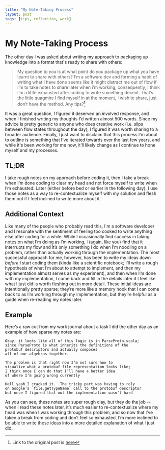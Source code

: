 ```yaml
---
title: "My Note-Taking Process"
layout: post
tags: [tips, reflection, work]
---
```


# My Note-Taking Process

The other day I was asked about writing my approach to packaging up knowledge into a format that's ready to share with others:

> My question to you is at what point do you package up what you have learnt to share with others? I’m a software dev and forming a habit of writing what I have done seems like it might distract me out of flow if i’m to take notes to share later when i’m working, consequently, I think i’m a little exhausted after coding to write something decent. That’s the little quagmire I find myself in at the moment, I wish to share, just don’t have the method. Any tips?[^bignote]

[^bignote]: Link to the original post is [here](https://lobste.rs/s/cpfvxb/what_are_you_doing_this_weekend#c_0dodez)

It was a great question, I figured it deserved an involved response, and when I finished writing my thoughts I'd written almost 500 words.  Since my advice is pretty generic to anyone who does creative work (i.e. slips between flow states throughout the day), I figured it was worth sharing to a broader audience.  Finally, I just want to disclaim that this process I'm about to outline is something that I've iterated towards over the last few years, and while it's been working for me now, it'll likely change as I continue to hone myself and my processes.  

## TL;DR

I take rough notes on my approach before coding it, then I take a break when I’m done coding to clear my head and not force myself to write when I’m exhausted. Later (either before bed or earlier in the following day), I use those notes as a way to re-contextualize myself with my solution and flesh them out if I feel inclined to write more about it.

## Additional Context

Like many of the people who probably read this, I'm a software developer and I resonate with the sentiment of feeling too cooked to write anything else after coding for a while. While I occasionally find success in taking notes on what I’m doing as I’m working, I (again, like you) find that it interrupts my flow and it’s only something I do when I’m noodling on a problem, rather than actually working through the implementation.
The most successful approach for me, however, has been to write my ideas down _before_ I start coding them (kinda like a scientific notebook; I’ll write a rough hypothesis of what I’m about to attempt to implement, and then my implementation almost serves as my experiment), and then when I’m done with my implementation, I come back and fill in the details later if I feel like what I just did is worth fleshing out in more detail. These initial ideas are intentionally pretty sparse; they’re more like a memory hook that I can come back to as I’m working through my implementation, but they’re helpful as a guide when re-reading my notes later.

## Example 
Here’s a raw cut from my work journal about a task I did the other day as an example of how sparse my notes are:

```
Okay, it looks like all of this logic is in ParseProto.scala; 
since ParseProto is what inherits the definitions of the 
protobuf descriptors and actually composes 
all of our algebras together.  

The problem is that right now I’m not sure how to 
visualize what a protobuf file representation looks like; 
I think once I can do that I’ll have a better idea 
of where I’m going wrong currently

Hell yeah I cracked it.  The tricky part was having to rely 
on Google’s `file.getTypeName` call to the protobuf descriptor 
but once I figured that out the implementation wasn’t hard
```

As you can see, these notes are super rough clay, but they do the job -- when I read these notes later, it’s much easier to re-contextualize where my head was when I was working through this problem, and so now that I’ve taken a break from coding and don’t feel so exhausted, I’m more inclined to be able to write these ideas into a more detailed explanation of what I just did.